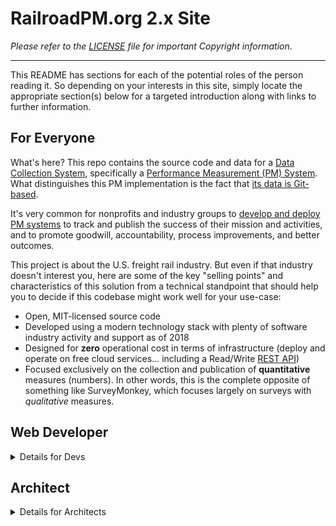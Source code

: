 # RailroadPM.org 2.x Site

_Please refer to the [LICENSE](LICENSE) file for important Copyright information_.

<hr>

This README has sections for each of the potential roles of the person reading it. So depending on your interests in this site, simply locate the appropriate section(s) below for a targeted introduction along with links to further information.

## For Everyone

What's here? This repo contains the source code and data for a [Data Collection System](https://en.wikipedia.org/wiki/Data_collection_system), specifically a [Performance Measurement (PM) System](https://en.wikipedia.org/wiki/Data_collection_system#Types). What distinguishes this PM implementation is the fact that [its data is Git-based](https://headlesscms.org/about/).

It's very common for nonprofits and industry groups to [develop and deploy PM systems](https://en.wikipedia.org/wiki/Performance_measurement#In_the_nonprofit_and_voluntary_sector) to track and publish the success of their mission and activities, and to promote goodwill, accountability, process improvements, and better outcomes.

This project is about the U.S. freight rail industry. But even if that industry doesn't interest you, here are some of the key "selling points" and characteristics of this solution from a technical standpoint that should help you to decide if this codebase might work well for your use-case:

- Open, MIT-licensed source code
- Developed using a modern technology stack with plenty of software industry activity and support as of 2018
- Designed for **zero** operational cost in terms of infrastructure (deploy and operate on free cloud services... including a Read/Write [REST API](https://en.wikipedia.org/wiki/Representational_state_transfer#Applied_to_Web_services))
- Focused exclusively on the collection and publication of **quantitative** measures (numbers). In other words, this is the complete opposite of something like SurveyMonkey, which focuses largely on surveys with _qualitative_ measures.

## Web Developer

<details><summary>Details for Devs</summary>

Thanks for taking a detailed look at this Web App developed with [Vue.js](https://vuejs.org/), [Nuxt](https://nuxtjs.org/), [Vuetify](https://vuetifyjs.com/en/), and [Chart.js](http://www.chartjs.org/)!

Please note that this Web App is developed using Visual Studio Code (VSCode) and Chrome on Windows. The NPM scripts have only been tested in the Windows environment.

### Quick Start

There are three prerequisites for running and working with this codebase:

1. [Node.js](https://nodejs.org/en/download/) v10.13.0 or greater (LTS version as of Nov 2018)
1. [Yarn](https://yarnpkg.com/en/docs/install) v1.10.x or greater
1. [Hugo](https://gohugo.io/getting-started/installing/) v0.51 or greater

And of course, [VSCode](https://code.visualstudio.com/download) is highly recommended. So before proceeding be sure to install those pieces if you don't already have them.

This repo is organized as a ["monorepo"](https://github.com/babel/babel/blob/master/doc/design/monorepo.md) containing multiple private sub-packages. But the complexity here doesn't rise to the point where something like [Lerna](https://github.com/lerna/lerna) is needed to help manage things. So to get started, just:

- [Clone](https://github.com/slathrop/git-scripts-win/blob/master/README.md) [this repo](https://github.com/railroadpm/site)
- Open a command prompt, and
- Change directory (cd) into your local clone folder and run:

```bash
yarn install-all
```

> Note that this is **not** the typical `npm install` or `yarn` command to get started. Instead, we wrap multiple invocations of `yarn` (`npm install`) in an `install-all` script (in lieu of doing something like [`lerna bootstrap`](https://github.com/lerna/lerna/tree/master/commands/bootstrap#readme)).

Then, launch VSCode:

```bash
code .
```

And finally in VSCode:

1. Accept the offer from VSCode to install the solution's recommended extensions

1. From the `Tasks` menu select `Run Task...` and launch the `all:dev` task. This will start:

   - The local Nuxt server for the front-end

   - The Hugo server for the API back-end, and

   - An instance of `live-server` to run the Admin site locally

The app should now be running on your local machine here: [http://localhost:3000](http://localhost:3000). The API will be running locally on port 1313. And the Admin site will be running on port 8080.

#### app.config.js

Note that in order to configure the app to use your local API server, you may need to change the `API_HOST` setting in `app/app.config.js`.

#### Admin config.yml

To run the Admin site locally you may wish to change the backend configuration in `admin/config.yml` from the `git-gateway` microservice to the local `test-repo`. The `test-repo` setting simply tells Netlify CMS to work locally in memory in your browser instead of actually hitting GitHub. See [here](https://www.netlifycms.org/docs/authentication-backends/#test-repo-backend) for more information.

```yaml
backend:
  # name: git-gateway
  name: test-repo
```

### Browser Setup

Chrome is highly recommended during development. In Chrome, install:

1.  [Vue.js devtools extension](https://chrome.google.com/webstore/detail/vuejs-devtools/nhdogjmejiglipccpnnnanhbledajbpd?hl=en), and
1.  [Allow-Control-Allow-Origin: \* extension](https://chrome.google.com/webstore/detail/allow-control-allow-origi/nlfbmbojpeacfghkpbjhddihlkkiljbi?hl=en).

    - Without this extension, when running the sites locally you may have problems accessing the API from the front-end due to [CORS](https://en.wikipedia.org/wiki/Cross-origin_resource_sharing). The local in-memory API server (Hugo) doesn't support custom HTTP response headers. But for deployment to Netlify, we [specify the necessary header configuration](https://github.com/railroadpm/site/blob/master/api/static/_headers).

### Starting From Scratch

As a web developer I always find it helpful to know how a project got started. So if you're interested in following the steps that were originally taken to create this solution from scratch, here are some of the details.

#### API

For the API piece it's about getting Hugo setup for serving primarily JSON instead of HTML.

<details><summary>Details</summary>

- From the root folder, I ran `hugo new site api`, which created the `api` subfolder
- In the `api` folder
  - Cleaned a bit, removing Hugo stuff we won't need: `archetypes`, `themes`, etc.
  - Tweaked Hugo's `config.toml` to eliminate RSS and sitemap stuff
  - Ran `npm init -y` to create an initial `package.json` so we can use NPM Scripts to control how Hugo does things
  - NPM Scripts configured to support commands:
    - `npm run dev` or `yarn dev` to run a local Hugo development server with live reload
    - `npm run build` or `yarn build` to do a quick, incremental build to `./dist`
    - `npm run build-full` or `yarn build-full` to do a full build, cleaning the `./dist` folder
- Logged-in to [app.netlify.com](https://app.netlify.com) with my GitHub credentials and clicked "New site from Git"
  - Under "Continuous Deployment" selected GitHub and then clicked "Authorize netlify"
  - Under "Create a new site" selected this repo
  - Configured `master` branch to deploy, set "Build command" to `cd api && npm install && npm run build` and "Publish directory" to `api/dist`
  - Clicked "Deploy site"
  - Configured subdomain so that the site is hosted under Netlify at: https://api.rrpm.run/
  - Please see NOTE in [`netlify.toml`](https://github.com/railroadpm/site/blob/2785ba895fb1abd5afa4276b00eba55146bf8752/netlify.toml#L1) config file RE: setup as it is unique to this monorepo approach

</details>

#### App

For the frontend App I used [**create-nuxt-app**](https://github.com/nuxt-community/create-nuxt-app).

<details><summary>Details</summary>

- From this project's root folder, I ran `yarn create nuxt-app app` and entered/selected the following options
  - Project name: `aar-rpm-app`
  - Project description: RPM App
  - Use a custom server framework: none
  - Use a custom UI framework: vuetify
  - Choose rendering mode: Single Page App
  - Use axios module: yes
  - Use eslint: yes
  - Choose a package manager: npm
- `create-nuxt-app` initializes git in the `app` folder created. We don't need separate git tracking for this subfolder, so
  - Changed directory into _app_: `cd app`
  - Removed `.git` folder: `rd /s /q .git` (on Windows)
- `create-nuxt-app` had some outdated dependencies listed in the generated `package.json`, so updated to
  - `"nuxt": "^1.4.1"`
  - `"vuetify": "^1.0.19"`
  - `"@nuxtjs/axios": "^5.3.1"`
- Ran `npm install`
- Changed the default app component style from `dark` to `light` in `app\layouts\default.vue` and the default progress bar color in `app\nuxt.config.js`
- Logged-in to [app.netlify.com](https://app.netlify.com) with my GitHub credentials and clicked "New site from Git"
  - Under "Continuous Deployment" selected GitHub and then clicked "Authorize netlify"
  - Under "Create a new site" selected this repo
  - Configured `master` branch to deploy, set "Build command" to `cd app && npm install && npm run generate` and "Publish directory" to `app/dist`
  - Clicked "Deploy site"
  - Configured subdomain so that site is hosted under Netlify at: https://app.rrpm.run/

</details>

#### Admin

The Admin piece is really just Netlify CMS and its configuration file. You can get started with Netlify CMS in several ways, and they are all [nicely documented by Netlify](https://www.netlifycms.org/docs/start-with-a-template/).

</details><!-- Web Developer -->

## Architect

<details><summary>Details for Architects</summary>

Thanks for your interest in the architecture of this [Performance Measurement (PM) System](https://en.wikipedia.org/wiki/Data_collection_system#Types).

This system uses a [Single-Page Application](https://en.wikipedia.org/wiki/Single-page_application) architecture with:

- A [Vue.js](https://en.wikipedia.org/wiki/Vue.js) [JavaScript Framework](https://en.wikipedia.org/wiki/Single-page_application#JavaScript_frameworks) front-end using

  - The [Nuxt.js](https://nuxtjs.org/guide#single-page-applications-spa-) application framework for its

    - Basic SPA application organization and convention-based directory structure

    - Routing

    - Layouts/Pages/Components model for composing views/pages

    - Integration with the [Vuex state management library](https://vuex.vuejs.org/#what-is-vuex)

    - [Webpack build](https://nuxtjs.org/guide/assets#webpacked) with code splitting, etc.

  - The [Vuetify component framework](https://vuetifyjs.com/en/) for

    - A [Google Material Design](https://material.io/)-based visual system, and

    - A ready-made, mature, and well-documented set of Vue.js components such as [Toolbars, Menus, Buttons, Tables](https://vuetifyjs.com/en/components/data-tables), etc.

  - [Chart.js](https://www.chartjs.org/) for graphs

- A serverless/microservices back-end comprised of:

  - A data-reading REST API based on

    - A [JAMstack](https://youtu.be/uWTMEDEPw8c) approach (see also [here](https://youtu.be/Y8PXMbr0Kqo)) for build-time static generation of JSON responses

    - Using the [Hugo static content generator](https://gohugo.io), and

    - Hosted on the Netlify static CDN

  - A [data-writing microservice](https://www.netlify.com/docs/git-gateway/) with [stateless JWT-based auth](https://en.wikipedia.org/wiki/JSON_Web_Token) using the [Netlify Identity service](https://www.netlify.com/docs/identity/) that

    - Proxies and gateways writes to a GitHub repository of flat files, and

    - Re-builds the data-reading REST API via a Netlify build trigger on the GitHub repo

- A data collection/administration portal

  - Based on a [custom build](https://github.com/railroadpm/rrpm-netlify-cms) (and [published NPM package](https://www.npmjs.com/package/@rrpm/netlify-cms)) of the React-based, Git-backed [Netlify CMS](https://www.netlifycms.org) open source content management system

  - Which is another SPA hosted on the Netlify static CDN

  - Also using the [Netlify Identity service](https://www.netlify.com/docs/identity/) for auth

The three main bullets above are referred to in the solution architecture as the **App**, the **API**, and the **Admin** site respectively. And there are top-level folders in this source code repo that correspond to these pieces of the solution.

</details><!-- Architect -->
